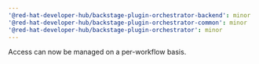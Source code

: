 ```yaml
---
'@red-hat-developer-hub/backstage-plugin-orchestrator-backend': minor
'@red-hat-developer-hub/backstage-plugin-orchestrator-common': minor
'@red-hat-developer-hub/backstage-plugin-orchestrator': minor
---
```


Access can now be managed on a per-workflow basis.
